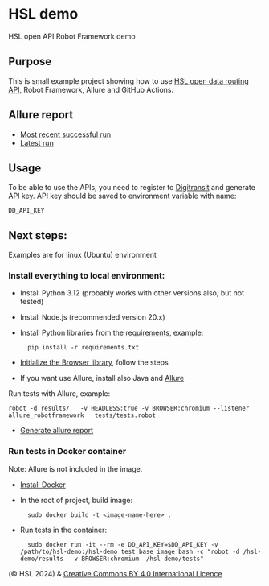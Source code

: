 # HSL demo
HSL open API Robot Framework demo

## Purpose
This is small example project showing how to use [HSL open data routing API](https://digitransit.fi/en/developers/), Robot Framework, Allure and GitHub Actions.

## Allure report

* [Most recent successful run](https://piilo.github.io/hsl-demo/24/index.html#)
* [Latest run](https://piilo.github.io/hsl-demo)

## Usage

To be able to use the APIs, you need to register to [Digitransit](https://digitransit.fi/en/developers/api-registration/) and generate API key. API key should be saved to environment variable with name:

    DD_API_KEY

## Next steps:
Examples are for linux (Ubuntu) environment

### Install everything to local environment:

* Install Python 3.12 (probably works with other versions also, but not tested)
* Install Node.js (recommended version 20.x)
* Install Python libraries from the [requirements](./requirements.txt), example:

        pip install -r requirements.txt

* [Initialize the Browser library](https://robotframework-browser.org/#installation), follow the steps
* If you want use Allure, install also Java and [Allure](https://allurereport.org/docs/install/)

Run tests with Allure, example:

    robot -d results/   -v HEADLESS:true -v BROWSER:chromium --listener allure_robotframework   tests/tests.robot

* [Generate allure report](https://allurereport.org/docs/robotframework/#3-generate-a-report)

### Run tests in Docker container
Note: Allure is not included in the image. 

* [Install Docker](https://docs.docker.com/engine/install/)
* In the root of project, build image: 

        sudo docker build -t <image-name-here> .
* Run tests in the container:

        sudo docker run -it --rm -e DD_API_KEY=$DD_API_KEY -v /path/to/hsl-demo:/hsl-demo test_base_image bash -c "robot -d /hsl-demo/results  -v BROWSER:chromium  /hsl-demo/tests"



(© HSL 2024) & [Creative Commons BY 4.0 International Licence](https://creativecommons.org/licenses/by/4.0/)
